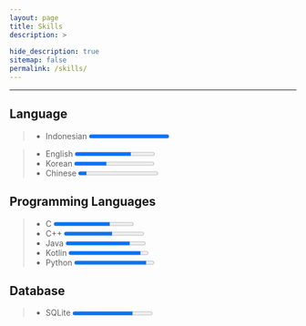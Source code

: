 ```yaml
---
layout: page
title: Skills
description: >
  
hide_description: true
sitemap: false
permalink: /skills/
---
```

---

## Language
> * Indonesian
<progress value="100" max="100"></progress>

> * English      <progress value="70" max="100"></progress>
> * Korean       <progress value="40" max="100"></progress>
> * Chinese      <progress value="10" max="100"></progress>


## Programming Languages
> * C           <progress value="70" max="100"></progress>
> * C++         <progress value="60" max="100"></progress>
> * Java        <progress value="80" max="100"></progress>
> * Kotlin      <progress value="90" max="100"></progress>
> * Python      <progress value="90" max="100"></progress>


## Database
> * SQLite      <progress value="75" max="100"></progress>

